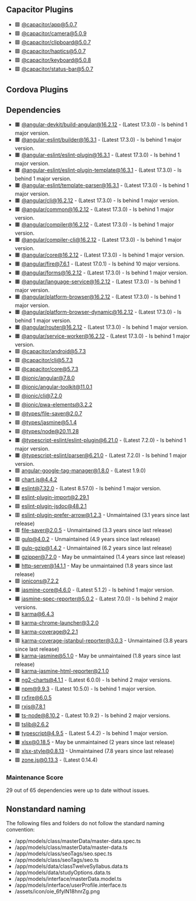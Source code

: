 ## Capacitor Plugins

- 🟩 [@capacitor/app@5.0.7](https://github.com/ionic-team/capacitor-plugins.git)
- 🟩 [@capacitor/camera@5.0.9](https://github.com/ionic-team/capacitor-plugins.git)
- 🟩 [@capacitor/clipboard@5.0.7](https://github.com/ionic-team/capacitor-plugins.git)
- 🟩 [@capacitor/haptics@5.0.7](https://github.com/ionic-team/capacitor-plugins.git)
- 🟩 [@capacitor/keyboard@5.0.8](https://github.com/ionic-team/capacitor-plugins.git)
- 🟩 [@capacitor/status-bar@5.0.7](https://github.com/ionic-team/capacitor-plugins.git)
## Cordova Plugins

## Dependencies

- 🟧 [@angular-devkit/build-angular@16.2.12](https://github.com/angular/angular-cli.git) - (Latest 17.3.0) - Is behind 1 major version.
- 🟧 [@angular-eslint/builder@16.3.1](https://github.com/angular-eslint/angular-eslint.git) - (Latest 17.3.0) - Is behind 1 major version.
- 🟧 [@angular-eslint/eslint-plugin@16.3.1](https://github.com/angular-eslint/angular-eslint.git) - (Latest 17.3.0) - Is behind 1 major version.
- 🟧 [@angular-eslint/eslint-plugin-template@16.3.1](https://github.com/angular-eslint/angular-eslint.git) - (Latest 17.3.0) - Is behind 1 major version.
- 🟧 [@angular-eslint/template-parser@16.3.1](https://github.com/angular-eslint/angular-eslint.git) - (Latest 17.3.0) - Is behind 1 major version.
- 🟧 [@angular/cli@16.2.12](https://github.com/angular/angular-cli.git) - (Latest 17.3.0) - Is behind 1 major version.
- 🟧 [@angular/common@16.2.12](https://github.com/angular/angular.git) - (Latest 17.3.0) - Is behind 1 major version.
- 🟧 [@angular/compiler@16.2.12](https://github.com/angular/angular.git) - (Latest 17.3.0) - Is behind 1 major version.
- 🟧 [@angular/compiler-cli@16.2.12](https://github.com/angular/angular.git) - (Latest 17.3.0) - Is behind 1 major version.
- 🟧 [@angular/core@16.2.12](https://github.com/angular/angular.git) - (Latest 17.3.0) - Is behind 1 major version.
- 🟧 [@angular/fire@7.6.1](https://github.com/angular/angularfire.git) - (Latest 17.0.1) - Is behind 10 major versions.
- 🟧 [@angular/forms@16.2.12](https://github.com/angular/angular.git) - (Latest 17.3.0) - Is behind 1 major version.
- 🟧 [@angular/language-service@16.2.12](https://github.com/angular/angular.git) - (Latest 17.3.0) - Is behind 1 major version.
- 🟧 [@angular/platform-browser@16.2.12](https://github.com/angular/angular.git) - (Latest 17.3.0) - Is behind 1 major version.
- 🟧 [@angular/platform-browser-dynamic@16.2.12](https://github.com/angular/angular.git) - (Latest 17.3.0) - Is behind 1 major version.
- 🟧 [@angular/router@16.2.12](https://github.com/angular/angular.git) - (Latest 17.3.0) - Is behind 1 major version.
- 🟧 [@angular/service-worker@16.2.12](https://github.com/angular/angular.git) - (Latest 17.3.0) - Is behind 1 major version.
- 🟩 [@capacitor/android@5.7.3](https://github.com/ionic-team/capacitor.git)
- 🟩 [@capacitor/cli@5.7.3](https://github.com/ionic-team/capacitor.git)
- 🟩 [@capacitor/core@5.7.3](https://github.com/ionic-team/capacitor.git)
- 🟩 [@ionic/angular@7.8.0](https://github.com/ionic-team/ionic-framework.git)
- 🟩 [@ionic/angular-toolkit@11.0.1](https://github.com/ionic-team/angular-toolkit.git)
- 🟩 [@ionic/cli@7.2.0](https://github.com/ionic-team/ionic-cli.git)
- 🟩 [@ionic/pwa-elements@3.2.2](https://github.com/ionic-team/ionic-pwa-elements.git)
- 🟩 [@types/file-saver@2.0.7](https://github.com/DefinitelyTyped/DefinitelyTyped.git)
- 🟩 [@types/jasmine@5.1.4](https://github.com/DefinitelyTyped/DefinitelyTyped.git)
- 🟩 [@types/node@20.11.28](https://github.com/DefinitelyTyped/DefinitelyTyped.git)
- 🟧 [@typescript-eslint/eslint-plugin@6.21.0](https://github.com/typescript-eslint/typescript-eslint.git) - (Latest 7.2.0) - Is behind 1 major version.
- 🟧 [@typescript-eslint/parser@6.21.0](https://github.com/typescript-eslint/typescript-eslint.git) - (Latest 7.2.0) - Is behind 1 major version.
- 🟩 [angular-google-tag-manager@1.8.0](https://github.com/mzuccaroli/angular-google-tag-manager.git) - (Latest 1.9.0)
- 🟩 [chart.js@4.4.2](https://github.com/chartjs/Chart.js.git)
- 🟧 [eslint@7.32.0](https://github.com/eslint/eslint.git) - (Latest 8.57.0) - Is behind 1 major version.
- 🟩 [eslint-plugin-import@2.29.1](https://github.com/import-js/eslint-plugin-import.git)
- 🟩 [eslint-plugin-jsdoc@48.2.1](https://github.com/gajus/eslint-plugin-jsdoc.git)
- 🟥 [eslint-plugin-prefer-arrow@1.2.3](https://github.com/TristonJ/eslint-plugin-prefer-arrow.git) - Unmaintained (3.1 years since last release)
- 🟥 [file-saver@2.0.5](https://github.com/eligrey/FileSaver.js.git) - Unmaintained (3.3 years since last release)
- 🟥 [gulp@4.0.2](https://github.com/gulpjs/gulp.git) - Unmaintained (4.9 years since last release)
- 🟥 [gulp-gzip@1.4.2](https://github.com/jstuckey/gulp-gzip.git) - Unmaintained (6.2 years since last release)
- 🟧 [gzipper@7.2.0](https://github.com/gios/gzipper.git) - May be unmaintained (1.4 years since last release)
- 🟧 [http-server@14.1.1](https://github.com/http-party/http-server.git) - May be unmaintained (1.8 years since last release)
- 🟩 [ionicons@7.2.2](https://github.com/ionic-team/ionicons.git)
- 🟧 [jasmine-core@4.6.0](https://github.com/jasmine/jasmine.git) - (Latest 5.1.2) - Is behind 1 major version.
- 🟧 [jasmine-spec-reporter@5.0.2](https://github.com/bcaudan/jasmine-spec-reporter.git) - (Latest 7.0.0) - Is behind 2 major versions.
- 🟩 [karma@6.4.3](https://github.com/karma-runner/karma.git)
- 🟩 [karma-chrome-launcher@3.2.0](https://github.com/karma-runner/karma-chrome-launcher.git)
- 🟩 [karma-coverage@2.2.1](https://github.com/karma-runner/karma-coverage.git)
- 🟥 [karma-coverage-istanbul-reporter@3.0.3](https://github.com/mattlewis92/karma-coverage-istanbul-reporter.git) - Unmaintained (3.8 years since last release)
- 🟧 [karma-jasmine@5.1.0](https://github.com/karma-runner/karma-jasmine.git) - May be unmaintained (1.8 years since last release)
- 🟩 [karma-jasmine-html-reporter@2.1.0](https://github.com/dfederm/karma-jasmine-html-reporter.git)
- 🟧 [ng2-charts@4.1.1](https://github.com/valor-software/ng2-charts.git) - (Latest 6.0.0) - Is behind 2 major versions.
- 🟧 [npm@9.9.3](https://github.com/npm/cli.git) - (Latest 10.5.0) - Is behind 1 major version.
- 🟩 [rxfire@6.0.5](https://github.com/firebaseextended/rxfire.git)
- 🟩 [rxjs@7.8.1](https://github.com/reactivex/rxjs.git)
- 🟧 [ts-node@8.10.2](https://github.com/TypeStrong/ts-node.git) - (Latest 10.9.2) - Is behind 2 major versions.
- 🟩 [tslib@2.6.2](https://github.com/Microsoft/tslib.git)
- 🟧 [typescript@4.9.5](https://github.com/Microsoft/TypeScript.git) - (Latest 5.4.2) - Is behind 1 major version.
- 🟧 [xlsx@0.18.5](https://github.com/SheetJS/sheetjs.git) - May be unmaintained (2 years since last release)
- 🟥 [xlsx-style@0.8.13](https://github.com/protobi/js-xlsx.git#beta) - Unmaintained (7.8 years since last release)
- 🟩 [zone.js@0.13.3](https://github.com/angular/angular.git) - (Latest 0.14.4)
### Maintenance Score
29 out of 65 dependencies were up to date without issues.



## Nonstandard naming
The following files and folders do not follow the standard naming convention:

- /app/models/class/masterData/master-data.spec.ts
- /app/models/class/masterData/master-data.ts
- /app/models/class/seoTags/seo.spec.ts
- /app/models/class/seoTags/seo.ts
- /app/models/data/classTwelveSyllabus.data.ts
- /app/models/data/studyOptions.data.ts
- /app/models/interface/masterData.model.ts
- /app/models/interface/userProfile.interface.ts
- /assets/icon/oie_6fylN18hnrZg.png
